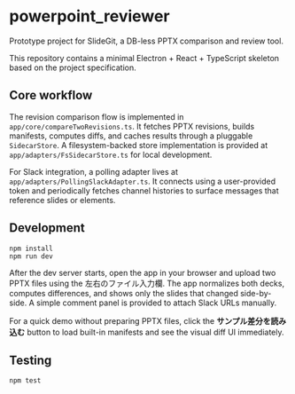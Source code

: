 # powerpoint_reviewer

Prototype project for SlideGit, a DB-less PPTX comparison and review tool.

This repository contains a minimal Electron + React + TypeScript skeleton based on the project specification.

## Core workflow

The revision comparison flow is implemented in `app/core/compareTwoRevisions.ts`.
It fetches PPTX revisions, builds manifests, computes diffs, and caches results
through a pluggable `SidecarStore`. A filesystem-backed store implementation
is provided at `app/adapters/FsSidecarStore.ts` for local development.

For Slack integration, a polling adapter lives at
`app/adapters/PollingSlackAdapter.ts`. It connects using a user-provided token
and periodically fetches channel histories to surface messages that reference
slides or elements.

## Development

```
npm install
npm run dev
```

After the dev server starts, open the app in your browser and upload two PPTX
files using the 左右のファイル入力欄. The app normalizes both decks, computes
differences, and shows only the slides that changed side-by-side. A simple
comment panel is provided to attach Slack URLs manually.

For a quick demo without preparing PPTX files, click the **サンプル差分を読み込む**
button to load built-in manifests and see the visual diff UI immediately.

## Testing

```
npm test
```
